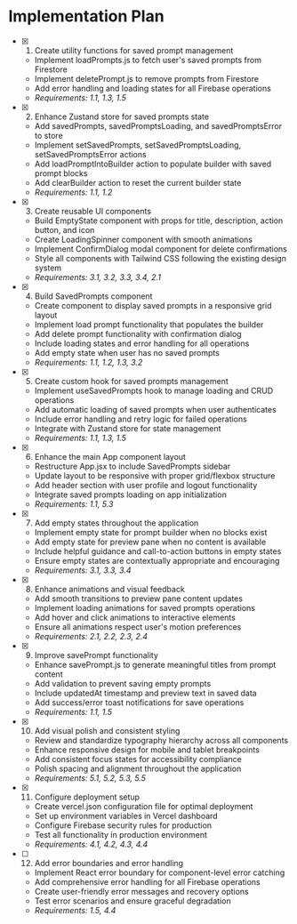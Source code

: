 # Implementation Plan

- [x] 1. Create utility functions for saved prompt management

  - Implement loadPrompts.js to fetch user's saved prompts from Firestore
  - Implement deletePrompt.js to remove prompts from Firestore
  - Add error handling and loading states for all Firebase operations
  - _Requirements: 1.1, 1.3, 1.5_

- [x] 2. Enhance Zustand store for saved prompts state

  - Add savedPrompts, savedPromptsLoading, and savedPromptsError to store
  - Implement setSavedPrompts, setSavedPromptsLoading, setSavedPromptsError actions
  - Add loadPromptIntoBuilder action to populate builder with saved prompt blocks
  - Add clearBuilder action to reset the current builder state
  - _Requirements: 1.1, 1.2_

- [x] 3. Create reusable UI components

  - Build EmptyState component with props for title, description, action button, and icon
  - Create LoadingSpinner component with smooth animations
  - Implement ConfirmDialog modal component for delete confirmations
  - Style all components with Tailwind CSS following the existing design system
  - _Requirements: 3.1, 3.2, 3.3, 3.4, 2.1_

- [x] 4. Build SavedPrompts component

  - Create component to display saved prompts in a responsive grid layout
  - Implement load prompt functionality that populates the builder
  - Add delete prompt functionality with confirmation dialog
  - Include loading states and error handling for all operations
  - Add empty state when user has no saved prompts
  - _Requirements: 1.1, 1.2, 1.3, 3.2_

- [x] 5. Create custom hook for saved prompts management

  - Implement useSavedPrompts hook to manage loading and CRUD operations
  - Add automatic loading of saved prompts when user authenticates
  - Include error handling and retry logic for failed operations
  - Integrate with Zustand store for state management
  - _Requirements: 1.1, 1.3, 1.5_

- [x] 6. Enhance the main App component layout

  - Restructure App.jsx to include SavedPrompts sidebar
  - Update layout to be responsive with proper grid/flexbox structure
  - Add header section with user profile and logout functionality
  - Integrate saved prompts loading on app initialization
  - _Requirements: 1.1, 5.3_

- [x] 7. Add empty states throughout the application

  - Implement empty state for prompt builder when no blocks exist
  - Add empty state for preview pane when no content is available
  - Include helpful guidance and call-to-action buttons in empty states
  - Ensure empty states are contextually appropriate and encouraging
  - _Requirements: 3.1, 3.3, 3.4_

- [x] 8. Enhance animations and visual feedback

  - Add smooth transitions to preview pane content updates
  - Implement loading animations for saved prompts operations
  - Add hover and click animations to interactive elements
  - Ensure all animations respect user's motion preferences
  - _Requirements: 2.1, 2.2, 2.3, 2.4_

- [x] 9. Improve savePrompt functionality

  - Enhance savePrompt.js to generate meaningful titles from prompt content
  - Add validation to prevent saving empty prompts
  - Include updatedAt timestamp and preview text in saved data
  - Add success/error toast notifications for save operations
  - _Requirements: 1.1, 1.5_

- [x] 10. Add visual polish and consistent styling

  - Review and standardize typography hierarchy across all components
  - Enhance responsive design for mobile and tablet breakpoints
  - Add consistent focus states for accessibility compliance
  - Polish spacing and alignment throughout the application
  - _Requirements: 5.1, 5.2, 5.3, 5.5_

- [x] 11. Configure deployment setup

  - Create vercel.json configuration file for optimal deployment
  - Set up environment variables in Vercel dashboard
  - Configure Firebase security rules for production
  - Test all functionality in production environment
  - _Requirements: 4.1, 4.2, 4.3, 4.4_

- [ ] 12. Add error boundaries and error handling
  - Implement React error boundary for component-level error catching
  - Add comprehensive error handling for all Firebase operations
  - Create user-friendly error messages and recovery options
  - Test error scenarios and ensure graceful degradation
  - _Requirements: 1.5, 4.4_
